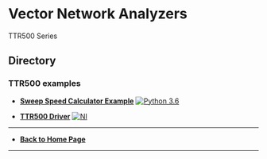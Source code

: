 # Vector Network Analyzers
TTR500 Series

## Directory
### TTR500 examples
* **[Sweep Speed Calculator Example](./src/SweepSpeedCalcExample)** [![Python 3.6](https://img.shields.io/badge/python-3.6-&?labelColor=006281&colorB=3E434A&logo=python)](https://www.python.org/downloads/release/python-360/)  

* **[TTR500 Driver](./src/TTR500_Driver)** [![NI](https://img.shields.io/badge/NI-LabView-A5CE39)](https://www.ni.com/en-us/shop/labview.html)  

----
* **[Back to Home Page](./../../README.md)**
----

